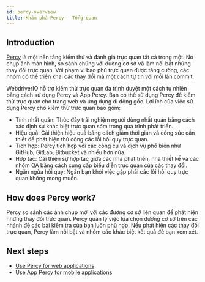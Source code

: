 ```yaml
---
id: percy-overview
title: Khám phá Percy - Tổng quan 
---
```


## Introduction

[Percy](https://percy.io/?utm_source=webdriverio&utm_medium=partnered&utm_campaign=documentation) là một nền tảng kiểm thử và đánh giá trực quan tất cả trong một. Nó chụp ảnh màn hình, so sánh chúng với đường cơ sở và làm nổi bật những thay đổi trực quan. Với phạm vi bao phủ trực quan được tăng cường, các nhóm có thể triển khai các thay đổi mã một cách tự tin với mỗi lần commit.

WebdriverIO hỗ trợ kiểm thử trực quan đa trình duyệt một cách tự nhiên bằng cách sử dụng Percy và App Percy. Bạn có thể sử dụng Percy để kiểm thử trực quan cho trang web và ứng dụng di động gốc.
Lợi ích của việc sử dụng Percy cho kiểm thử trực quan bao gồm:

- Tính nhất quán: Thúc đẩy trải nghiệm người dùng nhất quán bằng cách xác định sự khác biệt trực quan sớm trong quá trình phát triển.
- Hiệu quả: Cải thiện hiệu quả bằng cách giảm thời gian và công sức cần thiết để phát hiện thủ công các lỗi hồi quy trực quan.
- Tích hợp: Percy tích hợp với các công cụ và dịch vụ phổ biến như GitHub, GitLab, Bitbucket và nhiều hơn nữa.
- Hợp tác: Cải thiện sự hợp tác giữa các nhà phát triển, nhà thiết kế và các nhóm QA bằng cách cung cấp biểu diễn trực quan của các thay đổi.
- Ngăn ngừa hồi quy: Ngăn bạn khỏi việc gặp phải các lỗi hồi quy trực quan không mong muốn.

## How does Percy work?

Percy so sánh các ảnh chụp mới với các đường cơ sở liên quan để phát hiện những thay đổi trực quan. Percy quản lý việc lựa chọn đường cơ sở trên các nhánh để các bài kiểm tra của bạn luôn phù hợp. Nếu phát hiện các thay đổi trực quan, Percy làm nổi bật và nhóm các khác biệt kết quả để bạn xem xét.

## Next steps

- [Use Percy for web applications](https://webdriver.io/docs/visual-testing/integrate-with-percy)
- [Use App Percy for mobile applications](https://webdriver.io/docs/visual-testing/integrate-with-app-percy)